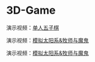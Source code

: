 # 3D-Game

演示视频：[单人五子棋](https://www.bilibili.com/video/av67610807)



演示视频：[模拟太阳系&牧师与魔鬼](https://www.bilibili.com/video/av68569632)





演示视频：[模拟太阳系&牧师与魔鬼](https://www.bilibili.com/video/av68569632)